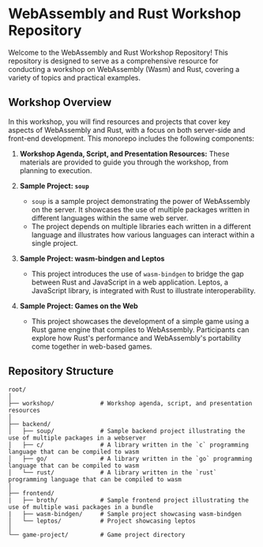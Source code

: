 # WebAssembly and Rust Workshop Repository

Welcome to the WebAssembly and Rust Workshop Repository! This repository is designed to serve as a comprehensive resource for conducting a workshop on WebAssembly (Wasm) and Rust, covering a variety of topics and practical examples.

## Workshop Overview

In this workshop, you will find resources and projects that cover key aspects of WebAssembly and Rust, with a focus on both server-side and front-end development. This monorepo includes the following components:

1. **Workshop Agenda, Script, and Presentation Resources:** These materials are provided to guide you through the workshop, from planning to execution.

2. **Sample Project: `soup`**

   - `soup` is a sample project demonstrating the power of WebAssembly on the server. It showcases the use of multiple packages written in different languages within the same web server.
   - The project depends on multiple libraries each written in a different language and illustrates how various languages can interact within a single project.

3. **Sample Project: wasm-bindgen and Leptos**

   - This project introduces the use of `wasm-bindgen` to bridge the gap between Rust and JavaScript in a web application. Leptos, a JavaScript library, is integrated with Rust to illustrate interoperability.

4. **Sample Project: Games on the Web**

   - This project showcases the development of a simple game using a Rust game engine that compiles to WebAssembly. Participants can explore how Rust's performance and WebAssembly's portability come together in web-based games.

## Repository Structure

```plaintext
root/
│
├── workshop/             # Workshop agenda, script, and presentation resources
│
├── backend/
│   ├── soup/             # Sample backend project illustrating the use of multiple packages in a webserver
│   ├── c/                # A library written in the `c` programming language that can be compiled to wasm
│   ├── go/               # A library written in the `go` programming language that can be compiled to wasm
│   └── rust/             # A library written in the `rust` programming language that can be compiled to wasm
│
├── frontend/
|   ├── broth/            # Sample frontend project illustrating the use of multiple wasi packages in a bundle
|   ├── wasm-bindgen/     # Sample project showcasing wasm-bindgen
│   └── leptos/           # Project showcasing leptos
│
└── game-project/         # Game project directory
```
